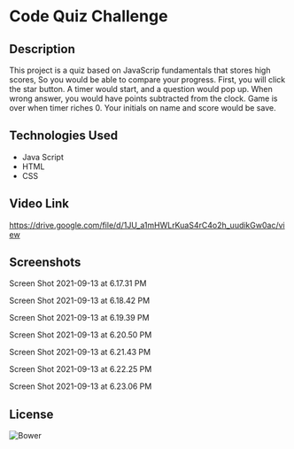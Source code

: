 # Code Quiz Challenge

## Description

This project is a quiz based on JavaScrip fundamentals that stores high scores, So you would be able to compare your progress.  First, you will click the star button. A timer would start, and a question would pop up. When wrong answer, you would have points subtracted from the clock. Game is over when timer riches 0. Your initials on name and score would be save.

## Technologies Used

* Java Script
* HTML
* CSS

## Video Link

https://drive.google.com/file/d/1JU_a1mHWLrKuaS4rC4o2h_uudikGw0ac/view

## Screenshots

Screen Shot 2021-09-13 at 6.17.31 PM

Screen Shot 2021-09-13 at 6.18.42 PM

Screen Shot 2021-09-13 at 6.19.39 PM

Screen Shot 2021-09-13 at 6.20.50 PM

Screen Shot 2021-09-13 at 6.21.43 PM

Screen Shot 2021-09-13 at 6.22.25 PM

Screen Shot 2021-09-13 at 6.23.06 PM

## License

![Bower](https://img.shields.io/bower/l/MI)
